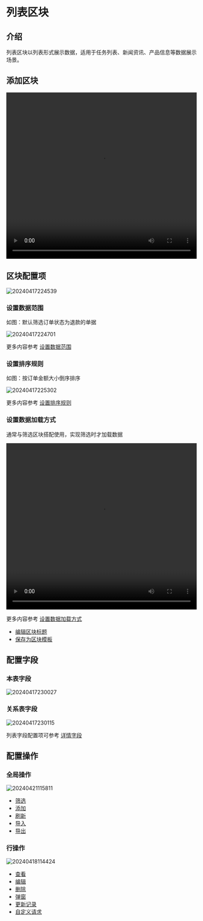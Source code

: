 # 列表区块

## 介绍

列表区块以列表形式展示数据，适用于任务列表、新闻资讯、产品信息等数据展示场景。

## 添加区块

 <video width="100%" height="440" controls>
      <source src="https://nocobase-docs.oss-cn-beijing.aliyuncs.com/20240417224417.mp4" type="video/mp4">
</video>

## 区块配置项

![20240417224539](https://static-docs.nocobase.com/20240417224539.png)

### 设置数据范围

如图：默认筛选订单状态为退款的单据

![20240417224701](https://static-docs.nocobase.com/20240417224701.png)

更多内容参考 [设置数据范围](/handbook/ui/blocks/block-settings/data-scope)

### 设置排序规则

如图：按订单金额大小倒序排序

![20240417225302](https://static-docs.nocobase.com/20240417225302.png)

更多内容参考 [设置排序规则](/handbook/ui/blocks/block-settings/sorting-rule)

### 设置数据加载方式

通常与筛选区块搭配使用，实现筛选时才加载数据

 <video width="100%" height="440" controls>
      <source src="https://nocobase-docs.oss-cn-beijing.aliyuncs.com/20240417225539.mp4" type="video/mp4">
</video>

更多内容参考 [设置数据加载方式](/handbook/ui/blocks/block-settings/loading-mode)

- [编辑区块标题](/handbook/ui/blocks/block-settings/block-title)
- [保存为区块模板](/handbook/ui/blocks/block-settings/block-template)

## 配置字段

### 本表字段

![20240417230027](https://static-docs.nocobase.com/20240417230027.png)

### 关系表字段

![20240417230115](https://static-docs.nocobase.com/20240417230115.png)

列表字段配置项可参考 [详情字段](/handbook/ui/fields/generic/detail-form-item)

## 配置操作

### 全局操作

![20240421115811](https://static-docs.nocobase.com/20240421115811.png)

- [筛选](/handbook/ui/actions/types/filter)
- [添加](/handbook/ui/actions/types/add-new)
- [刷新](/handbook/ui/actions/types/refresh)
- [导入](/handbook/action-import)
- [导出](/handbook/action-export)

### 行操作

![20240418114424](https://static-docs.nocobase.com/20240418114424.png)

- [查看](/handbook/ui/actions/types/view)
- [编辑](/handbook/ui/actions/types/edit)
- [删除](/handbook/ui/actions/types/delete)
- [弹窗](/handbook/ui/actions/types/pop-up)
- [更新记录](/handbook/ui/actions/types/update-record)
- [自定义请求](/handbook/action-custom-request)